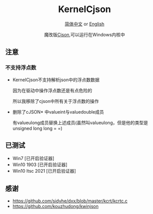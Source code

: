 <div align="center">

# KernelCjson

[简体中文](README-zh.md) or [English](README.md)  

魔改版[Cjson](https://github.com/DaveGamble/cJSON),可以运行在Windows内核中

</div>

## 注意
### 不支持浮点数
- KernelCjson不支持解析json中的浮点数数据

  因为在驱动中操作浮点数还是有点危险的
  
  所以我移除了cjson中所有关于浮点数的操作

- 删除了cJSON* 中valueint与valuedouble成员
  
  有valueulong成员替换上述成员(虽然叫valueulong，但是他的类型是unsigned long long = =)

## 已测试
- Win7 [已开启验证器]
- Win10 1903 [已开启验证器]
- Win10 ltsc 2021 [已开启验证器]

## 感谢
- https://github.com/sidyhe/dxx/blob/master/kcrt/kcrtc.c
- https://github.com/kouzhudong/kwinjson
